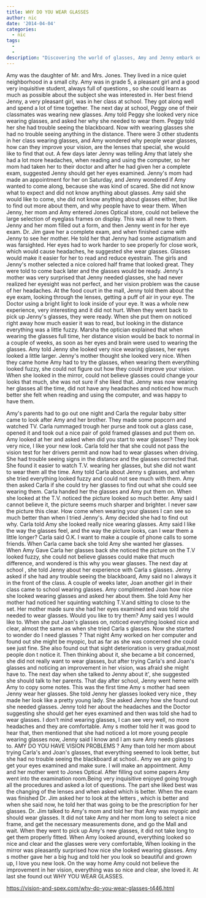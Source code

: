 ```yaml
---
title: WHY DO YOU WEAR GLASSES
author: nic
date: '2014-04-04'
categories:
  - nic
tags:
  - 
  - 
description: "Discovering the world of glasses, Amy and Jenny embark on a journey to understand their purpose and effects."
---
```

Amy was the daughter of Mr. and Mrs. Jones. They lived in a nice quiet neighborhood in a small city. Amy was in grade 5, a pleasant girl and a good very inquisitive student, always full of questions , so she could learn as much as possible about the subject she was interested in.
Her best friend Jenny, a very pleasant girl, was in her class at school. They got along well and spend a lot of time together.
The next day at school, Peggy one of their classmates was wearing new glasses. Amy told Peggy she looked very nice wearing glasses, and asked her why she needed to wear them.  Peggy told her she had trouble seeing the blackboard. Now with wearing glasses she had no trouble seeing anything in the distance. There were 3 other students in her class wearing glasses, and Amy wondered why people wear glasses, how can they improve your vision, are the lenses that special, she would like to find that out.
A few days later Jenny was telling Amy that lately she had a lot more headaches, when reading and using the computer, so her mom had taken her to their doctor and after he had given her a complete exam, suggested Jenny should get her eyes examined.
Jenny's mom had made an appointment for her on Saturday, and Jenny wondered if Amy wanted to come along, because she was kind of scared. She did not know what to expect and  did not know anything about glasses. Amy said she would like to come, she did not know anything about glasses either, but like to find out more about them, and why people have to wear them.
When Jenny, her mom and Amy entered Jones Optical store, could not believe the large selection of eyeglass frames on display.
This was all new to them.
Jenny and her mom filled out a form, and then Jenny went in for her eye exam.
Dr. Jim gave her a complete exam, and when finished came with Jenny to see her mother. He told her that Jenny had some astigmatism and was farsighted. Her eyes had to work harder to see properly for close work, which would cause headaches, he suggested she wear glasses. 
Glasses would make it easier for her to read and reduce eyestrain.
The girls and Jenny's mother selected a nice colored half frame that looked great. They were told to come back later and the glasses would be ready.
Jenny's mother was very surprised that Jenny needed glasses, she had never realized her eyesight was not perfect, and her vision problem was the cause of her headaches.
At the food court in the mall, Jenny told them about the eye exam, looking through the lenses, getting a puff of air in your eye. The Doctor using a bright light to look inside of your eye. It was a whole new experience, very interesting and it did not hurt.
When they went back to pick up Jenny's glasses, they were ready. When she put them on noticed right away how much easier it was to read, but looking in the distance everything was a little fuzzy. Marsha the optician explained that when wearing the glasses full time, her distance vision would be back to normal in a couple of weeks, as soon as her eyes and brain were  used to wearing the glasses.
Amy told Jenny she looked very nice wearing glasses, her eyes looked a little larger. Jenny's mother thought she looked very nice.
When they came home Amy had to try the glasses, when wearing them everything looked fuzzy, she could not figure out how they could improve your vision. When she looked in the mirror, could not believe glasses could change your looks that much, she was not sure if she liked that.
Jenny was now wearing her glasses all the time, did not have any headaches and noticed how much better she felt when reading and using the computer, and was happy to have them.

Amy's parents had to go out one night and Carla the regular baby sitter came to look after Amy and her brother.  They made some popcorn and watched TV. Carla rummaged trough her purse and took out a glass case, opened it and took out a nice pair of gold framed glasses and put them on.   Amy looked at her and asked when did you start to wear glasses? They look very nice, I like your new look. Carla told her that she could not pass the vision test for her drivers permit and now had to wear glasses when driving. She had trouble seeing signs in the distance and the glasses corrected that.  She found it easier to watch T.V. wearing her glasses, but she did not want to wear them all the time.
Amy told Carla about Jenny s glasses, and when she tried everything looked fuzzy and could not see much with them.
Amy then asked Carla  if she could try her glasses to find out what she could see wearing them.
Carla handed her the glasses and  Amy put them on.  When she looked at the T.V. noticed the picture looked so much better.
Amy said I cannot believe it, the picture seems much sharper and brighter. I never saw the picture this clear. How come when wearing your glasses I can see so much better than when I tried Jenny's. Amy decided she had to find out why.
Carla told Amy she looked really nice wearing glasses. Amy said I like the way the glasses feel, and the way the picture looks, can I wear them a little longer?   Carla said O.K. I want to make a couple of phone calls to some friends.
When Carla came back she told Amy she wanted her glasses. When Amy Gave Carla her glasses back she noticed the picture on the T.V looked fuzzy, she could not believe glasses could make that much difference, and wondered is this why you wear glasses.
The next day at school , she told Jenny about her experience with Carla s glasses. Jenny asked if she had any trouble seeing the blackboard, Amy said no I always it in the front of the class.
A couple of weeks later, Joan another girl in their class came to school wearing glasses. Amy complimented Joan how nice she looked wearing glasses and asked her about them. She told Amy her mother had noticed her squinting watching T.V.and sitting to close to the set. Her mother made sure she had her eyes examined and was told she needed to wear glasses. Would you like to try them? Amy said yes I would like to. When she put Joan's glasses on, noticed everything looked nice and clear, almost the same as when she tried Carla s glasses. Now she started to wonder do I need glasses ?
That night Amy worked on her computer and found out she might be myopic, but as far as she was concerned she could see just fine.  She also found out that sight deterioration is very gradual,most people don t notice it.
Then thinking about it, she became a bit concerned, she did not really want to wear glasses, but after trying Carla's and Joan's  glasses and noticing an improvement in her vision, was afraid she might have to.
The next day when she talked to Jenny about it', she suggested she should talk to her parents.
That day after school, Jenny went heme with Amy to copy some notes. 
This was the first time Amy s mother had seen Jenny wear her glasses. She told Jenny her glasses looked very nice , they made her look like a pretty young lady. She asked Jenny how she found out she needed glasses. Jenny told her about the headaches and the Doctor suggesting she should  get her eyes examined and then was told she had to wear glasses. I don't mind wearing glasses, I can see very well, no more headaches and they are comfortable.
Amy s mother told her it was good to hear that, then mentioned  that she had noticed a lot more young people wearing glasses now, Jenny said I know and I am sure Amy needs glasses to.
AMY DO YOU HAVE VISION PROBLEMS ? Amy than told her mom about trying Carla's and Joan's glasses, that everything seemed to look better, but she had no trouble seeing the blackboard at school..
Amy we are going to get your eyes examined and make sure. I will make an appointment.
Amy and her mother went to Jones Optical. After filling out some papers Amy went into the examination room.Being very inquisitive enjoyed going trough all the procedures and  asked a lot of questions. The part she liked best was the changing of the lenses and when  asked which is better.
When the exam was finished Dr. Jim asked her to look at the letters , which is better and when she said now, he told her that was going to be the prescription for her glasses.
Dr. Jim talked to Amy's mom and told her that Amy was myopic and should wear glasses.
It did not take Amy and her mom long to select a nice frame, and get the necessary  measurements done, and go the Mall and wait.
When they went to pick up Amy's new glasses, it did not take long to get them properly fitted. When Amy looked around, everything looked so nice and clear and the glasses were very comfortable, When looking in the mirror was pleasantly surprised how nice she looked wearing glasses.
Amy s mother gave her a big hug and told her you look so beautiful and grown up, I love you new look.
On the way home Amy could not believe the improvement in her vision, everything was so nice and clear, she loved it.
At last she found out  WHY YOU WEAR GLASSES.

https://vision-and-spex.com/why-do-you-wear-glasses-t446.html